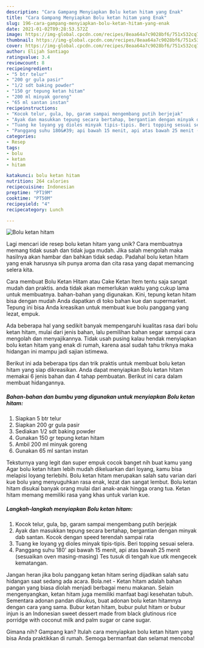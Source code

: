 ```yaml
---
description: "Cara Gampang Menyiapkan Bolu ketan hitam yang Enak"
title: "Cara Gampang Menyiapkan Bolu ketan hitam yang Enak"
slug: 196-cara-gampang-menyiapkan-bolu-ketan-hitam-yang-enak
date: 2021-01-02T09:28:53.572Z
image: https://img-global.cpcdn.com/recipes/8eaa64a7c9028bf6/751x532cq70/bolu-ketan-hitam-foto-resep-utama.jpg
thumbnail: https://img-global.cpcdn.com/recipes/8eaa64a7c9028bf6/751x532cq70/bolu-ketan-hitam-foto-resep-utama.jpg
cover: https://img-global.cpcdn.com/recipes/8eaa64a7c9028bf6/751x532cq70/bolu-ketan-hitam-foto-resep-utama.jpg
author: Elijah Santiago
ratingvalue: 3.4
reviewcount: 8
recipeingredient:
- "5 btr telur"
- "200 gr gula pasir"
- "1/2 sdt baking powder"
- "150 gr tepung ketan hitam"
- "200 ml minyak goreng"
- "65 ml santan instan"
recipeinstructions:
- "Kocok telur, gula, bp, garam sampai mengembang putih berjejak"
- "Ayak dan masukkan tepung secara bertahap, bergantian dengan minyak dab santan. Kocok dengan speed terendah sampai rata"
- "Tuang ke loyang yg dioles minyak tipis-tipis. Beri topping sesuai selera."
- "Panggang suhu 180&#39; api bawah 15 menit, api atas bawah 25 menit (sesuaikan oven masing-masing) Tes tusuk di tengah kue utk mengecek kematangan."
categories:
- Resep
tags:
- bolu
- ketan
- hitam

katakunci: bolu ketan hitam 
nutrition: 264 calories
recipecuisine: Indonesian
preptime: "PT19M"
cooktime: "PT50M"
recipeyield: "4"
recipecategory: Lunch

---
```



![Bolu ketan hitam](https://img-global.cpcdn.com/recipes/8eaa64a7c9028bf6/751x532cq70/bolu-ketan-hitam-foto-resep-utama.jpg)

Lagi mencari ide resep bolu ketan hitam yang unik? Cara membuatnya memang tidak susah dan tidak juga mudah. Jika salah mengolah maka hasilnya akan hambar dan bahkan tidak sedap. Padahal bolu ketan hitam yang enak harusnya sih punya aroma dan cita rasa yang dapat memancing selera kita.

Cara membuat Bolu Ketan Hitam atau Cake Ketan Item tentu saja sangat mudah dan praktis. anda tidak akan memerlukan waktu yang cukup lama untuk membuatnya. bahan-bahan yang digunakan. Kini, tepung ketan hitam bisa dengan mudah Anda dapatkan di toko bahan kue dan supermarket. Tepung ini bisa Anda kreasikan untuk membuat kue bolu panggang yang lezat, empuk.

Ada beberapa hal yang sedikit banyak mempengaruhi kualitas rasa dari bolu ketan hitam, mulai dari jenis bahan, lalu pemilihan bahan segar sampai cara mengolah dan menyajikannya. Tidak usah pusing kalau hendak menyiapkan bolu ketan hitam yang enak di rumah, karena asal sudah tahu triknya maka hidangan ini mampu jadi sajian istimewa.


Berikut ini ada beberapa tips dan trik praktis untuk membuat bolu ketan hitam yang siap dikreasikan. Anda dapat menyiapkan Bolu ketan hitam memakai 6 jenis bahan dan 4 tahap pembuatan. Berikut ini cara dalam membuat hidangannya.

<!--inarticleads1-->

##### Bahan-bahan dan bumbu yang digunakan untuk menyiapkan Bolu ketan hitam:

1. Siapkan 5 btr telur
1. Siapkan 200 gr gula pasir
1. Sediakan 1/2 sdt baking powder
1. Gunakan 150 gr tepung ketan hitam
1. Ambil 200 ml minyak goreng
1. Gunakan 65 ml santan instan


Teksturnya yang legit dan super empuk cocok banget nih buat kamu yang Agar bolu ketan hitam lebih mudah dikeluarkan dari loyang, kamu bisa melapisi loyang terlebihi. Bolu ketan hitam merupakan salah satu varian dari kue bolu yang menyuguhkan rasa enak, lezat dan sangat lembut. Bolu ketan hitam disukai banyak orang mulai dari anak-anak hingga orang tua. Ketan hitam memang memiliki rasa yang khas untuk varian kue. 

<!--inarticleads2-->

##### Langkah-langkah menyiapkan Bolu ketan hitam:

1. Kocok telur, gula, bp, garam sampai mengembang putih berjejak
1. Ayak dan masukkan tepung secara bertahap, bergantian dengan minyak dab santan. Kocok dengan speed terendah sampai rata
1. Tuang ke loyang yg dioles minyak tipis-tipis. Beri topping sesuai selera.
1. Panggang suhu 180&#39; api bawah 15 menit, api atas bawah 25 menit (sesuaikan oven masing-masing) Tes tusuk di tengah kue utk mengecek kematangan.


Jangan heran jika bolu panggang ketan hitam sering dijadikan salah satu hidangan saat sedang ada acara. Bola.net - Ketan hitam adalah bahan pangan yang biasa diolah menjadi berbagai menu makanan. Selain mengenyangkan, ketan hitam juga memiliki manfaat bagi kesehatan tubuh. Sementara adonan pandan dikukus, buat adonan bolu ketan hitamnya dengan cara yang sama. Bubur ketan hitam, bubur pulut hitam or bubur injun is an Indonesian sweet dessert made from black glutinous rice porridge with coconut milk and palm sugar or cane sugar. 

Gimana nih? Gampang kan? Itulah cara menyiapkan bolu ketan hitam yang bisa Anda praktikkan di rumah. Semoga bermanfaat dan selamat mencoba!
